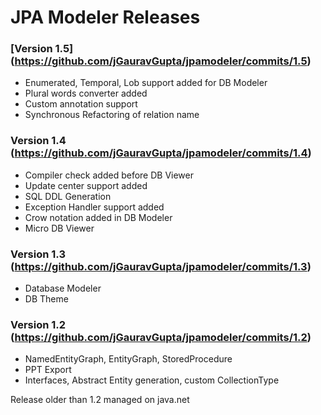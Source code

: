 # JPA Modeler Releases #

### [Version 1.5] (https://github.com/jGauravGupta/jpamodeler/commits/1.5) ###

*  Enumerated, Temporal, Lob support added for DB Modeler
*  Plural words converter added
*  Custom annotation support
*  Synchronous Refactoring of relation name


### Version 1.4 (https://github.com/jGauravGupta/jpamodeler/commits/1.4) ###

*  Compiler check added before DB Viewer
*  Update center support added
*  SQL DDL Generation
*  Exception Handler support added
*  Crow notation added in DB Modeler
*  Micro DB Viewer


### Version 1.3 (https://github.com/jGauravGupta/jpamodeler/commits/1.3) ###

*  Database Modeler
*  DB Theme


### Version 1.2 (https://github.com/jGauravGupta/jpamodeler/commits/1.2) ###

*  NamedEntityGraph, EntityGraph, StoredProcedure 	
*  PPT Export 
*  Interfaces, Abstract Entity generation, custom CollectionType


Release older than 1.2 managed on java.net
